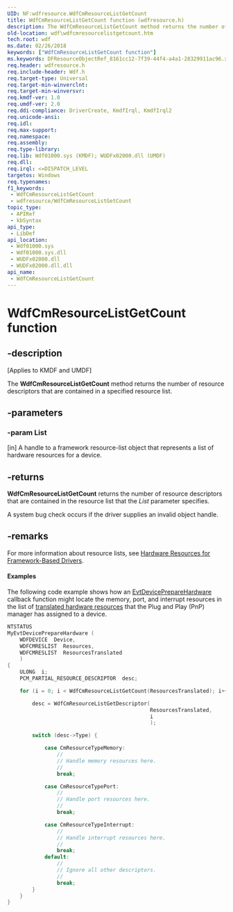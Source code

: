 ```yaml
---
UID: NF:wdfresource.WdfCmResourceListGetCount
title: WdfCmResourceListGetCount function (wdfresource.h)
description: The WdfCmResourceListGetCount method returns the number of resource descriptors that are contained in a specified resource list.
old-location: wdf\wdfcmresourcelistgetcount.htm
tech.root: wdf
ms.date: 02/26/2018
keywords: ["WdfCmResourceListGetCount function"]
ms.keywords: DFResourceObjectRef_8161cc12-7f39-44f4-a4a1-28329911ac96.xml, WdfCmResourceListGetCount, WdfCmResourceListGetCount method, kmdf.wdfcmresourcelistgetcount, wdf.wdfcmresourcelistgetcount, wdfresource/WdfCmResourceListGetCount
req.header: wdfresource.h
req.include-header: Wdf.h
req.target-type: Universal
req.target-min-winverclnt: 
req.target-min-winversvr: 
req.kmdf-ver: 1.0
req.umdf-ver: 2.0
req.ddi-compliance: DriverCreate, KmdfIrql, KmdfIrql2
req.unicode-ansi: 
req.idl: 
req.max-support: 
req.namespace: 
req.assembly: 
req.type-library: 
req.lib: Wdf01000.sys (KMDF); WUDFx02000.dll (UMDF)
req.dll: 
req.irql: <=DISPATCH_LEVEL
targetos: Windows
req.typenames: 
f1_keywords:
 - WdfCmResourceListGetCount
 - wdfresource/WdfCmResourceListGetCount
topic_type:
 - APIRef
 - kbSyntax
api_type:
 - LibDef
api_location:
 - Wdf01000.sys
 - Wdf01000.sys.dll
 - WUDFx02000.dll
 - WUDFx02000.dll.dll
api_name:
 - WdfCmResourceListGetCount
---
```


# WdfCmResourceListGetCount function


## -description

<p class="CCE_Message">[Applies to KMDF and UMDF]</p>

The <b>WdfCmResourceListGetCount</b> method returns the number of resource descriptors that are contained in a specified resource list.

## -parameters

### -param List 

[in]
A handle to a framework resource-list object that represents a list of hardware resources for a device.

## -returns

<b>WdfCmResourceListGetCount</b> returns the number of resource descriptors that are contained in the resource list that the <i>List</i> parameter specifies.

A system bug check occurs if the driver supplies an invalid object handle.

## -remarks

For more information about resource lists, see <a href="/windows-hardware/drivers/wdf/hardware-resources-for-kmdf-drivers">Hardware Resources for Framework-Based Drivers</a>.


#### Examples

The following code example shows how an <a href="/windows-hardware/drivers/ddi/wdfdevice/nc-wdfdevice-evt_wdf_device_prepare_hardware">EvtDevicePrepareHardware</a> callback function might locate the memory, port, and interrupt resources in the list of <a href="/windows-hardware/drivers/wdf/raw-and-translated-resources">translated hardware resources</a> that the Plug and Play (PnP) manager has assigned to a device.

```cpp
NTSTATUS
MyEvtDevicePrepareHardware (
    WDFDEVICE  Device,
    WDFCMRESLIST  Resources,
    WDFCMRESLIST  ResourcesTranslated
    )
{
    ULONG  i;
    PCM_PARTIAL_RESOURCE_DESCRIPTOR  desc;

    for (i = 0; i < WdfCmResourceListGetCount(ResourcesTranslated); i++) {

        desc = WdfCmResourceListGetDescriptor(
                                              ResourcesTranslated,
                                              i
                                              );

        switch (desc->Type) {

            case CmResourceTypeMemory:
                //
                // Handle memory resources here.
                //
                break;

            case CmResourceTypePort:
                //
                // Handle port resources here.
                //
                break;

            case CmResourceTypeInterrupt:
                //
                // Handle interrupt resources here.
                //
                break;
            default:
                //
                // Ignore all other descriptors.
                //
                break;
        }
    }
}
```
